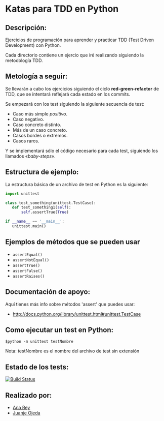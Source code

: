 Katas para TDD en Python
========================

Descripción:
------------
Ejercicios de programación para aprender y practicar TDD (Test Driven Development) con Python.

Cada directorio contiene un ejercio que iré realizando siguiendo la metodología TDD.

Metología a seguir:
-------------------

Se llevarán a cabo los ejercicios siguiendo el ciclo **red-green-refactor** de TDD, que se intentará reflejará cada estado en los commits.

Se empezará con los test siguiendo la siguiente secuencia de test:

* Caso más simple _positivo_.
* Caso negativo.
* Caso concreto distinto.
* Más de un caso concreto.
* Casos bordes o extremos.
* Casos raros.

Y se implementará sólo el código necesario para cada test, siguiendo los llamados «_baby-steps_».

Estructura de ejemplo:
----------------------

La estructura básica de un archivo de test en Python es la siguiente:

```python
import unittest

class test_something(unittest.TestCase):
   def test_something1(self):
       self.assertTrue(True)

if __name__ == '__main__':
   unittest.main()
```

Ejemplos de métodos que se pueden usar
-------------------------------------

* `assertEqual()`
* `assertNotEqual()`
* `assertTrue()`
* `assertFalse()`
* `assertRaises()`

Documentación de apoyo:
-----------------------

Aquí tienes más info sobre métodos 'assert' que puedes usar:
* http://docs.python.org/library/unittest.html#unittest.TestCase

Como ejecutar un test en Python:
--------------------------------
`$python -m unittest testNombre`

Nota: testNombre es el nombre del archivo de test sin extensión

Estado de los tests:
--------------------

[![Build Status](https://secure.travis-ci.org/anarey/katas.png?branch=master)](http://travis-ci.org/anarey/katas)

Realizado por:
--------------

* [Ana Rey](https://github.com/anarey) 
* [Juanje Ojeda](https://github.com/juanje) 
